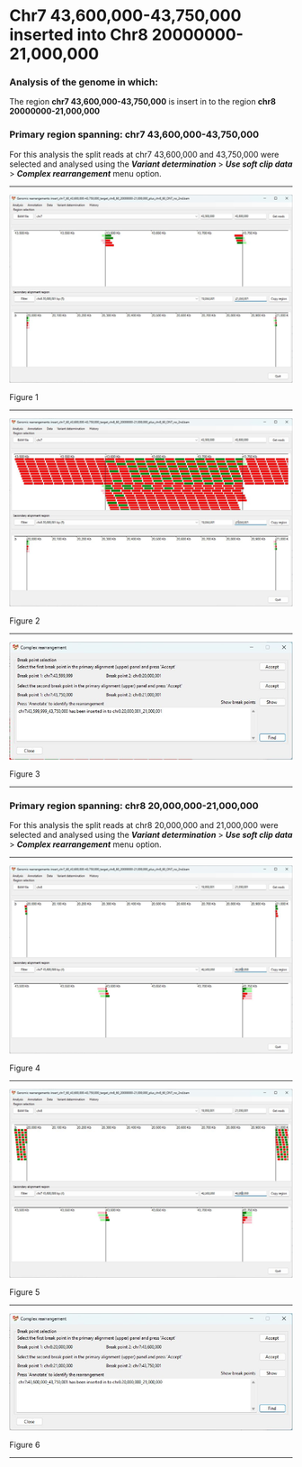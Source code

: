 # Chr7 43,600,000-43,750,000  inserted into Chr8 20000000-21,000,000

### Analysis of the genome in which: 

The region **chr7 43,600,000-43,750,000** is insert in to the region **chr8 20000000-21,000,000**

### Primary region spanning: chr7 43,600,000-43,750,000 

For this analysis the split reads at chr7 43,600,000 and 43,750,000 were selected and analysed using the ___Variant determination___ > ___Use soft clip data___ > ___Complex rearrangement___ menu option.<hr />

![image](images/insert_chr7_60_43,600,000-43,750,000_target_chr8_60_20000000-21,000,000_plus_chr8_60_ONT_no_2nd_1.jpg)

Figure 1

<hr />

![image](images/insert_chr7_60_43,600,000-43,750,000_target_chr8_60_20000000-21,000,000_plus_chr8_60_ONT_no_2nd_1_all.jpg)

Figure 2

<hr />

![image](images/insert_chr7_60_43,600,000-43,750,000_target_chr8_60_20000000-21,000,000_plus_chr8_60_ONT_no_2nd_1_results.jpg)

Figure 3

<hr />

### Primary region spanning: chr8 20,000,000-21,000,000 

For this analysis the split reads at chr8 20,000,000 and 21,000,000 were selected and analysed using the ___Variant determination___ > ___Use soft clip data___ > ___Complex rearrangement___ menu option.<hr />

![image](images/insert_chr7_60_43,600,000-43,750,000_target_chr8_60_20000000-21,000,000_plus_chr8_60_ONT_no_2nd_2.jpg)

Figure 4

<hr />

![image](images/insert_chr7_60_43,600,000-43,750,000_target_chr8_60_20000000-21,000,000_plus_chr8_60_ONT_no_2nd_2_all.jpg)

Figure 5

<hr />

![image](images/insert_chr7_60_43,600,000-43,750,000_target_chr8_60_20000000-21,000,000_plus_chr8_60_ONT_no_2nd_2_results.jpg)

Figure 6

<hr />

